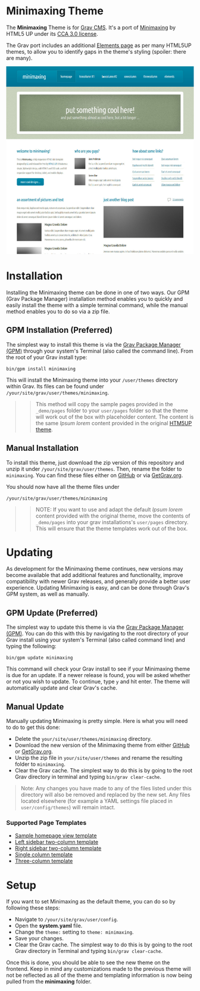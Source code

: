 # Minimaxing Theme

The **Minimaxing** Theme is for [Grav CMS](http://github.com/getgrav/grav). It's a port of [Minimaxing](https://html5up.net/minimaxing) by HTML5 UP under its [CCA 3.0 license](https://html5up.net/license).

The Grav port includes an additional [Elements page](_demo/pages/90.elements/onecolumn.md) as per many HTML5UP themes, to allow you to identify gaps in the theme's styling (spoiler: there are many).

![Minimaxing](screenshot.jpg)

# Installation

Installing the Minimaxing theme can be done in one of two ways. Our GPM (Grav Package Manager) installation method enables you to quickly and easily install the theme with a simple terminal command, while the manual method enables you to do so via a zip file.

## GPM Installation (Preferred)

The simplest way to install this theme is via the [Grav Package Manager (GPM)](http://learn.getgrav.org/advanced/grav-gpm) through your system's Terminal (also called the command line).  From the root of your Grav install type:

    bin/gpm install minimaxing

This will install the Minimaxing theme into your `/user/themes` directory within Grav. Its files can be found under `/your/site/grav/user/themes/minimaxing`.

>> This method will copy the sample pages provided in the `_demo/pages` folder to your `user/pages` folder so that the theme will work out of the box with placeholder content. The content is the same _Ipsum lorem_ content provided in the original [HTM5UP theme](https://html5up.net/minimaxing).

## Manual Installation

To install this theme, just download the zip version of this repository and unzip it under `/your/site/grav/user/themes`. Then, rename the folder to `minimaxing`. You can find these files either on [GitHub](https://github.com/hughbris/grav-theme-minimaxing) or via [GetGrav.org](http://getgrav.org/downloads/themes).

You should now have all the theme files under

    /your/site/grav/user/themes/minimaxing

>> NOTE: If you want to use and adapt the default _Ipsum lorem_ content provided with the original theme, move the contents of `_demo/pages` into your grav installations's `user/pages` directory. This will ensure that the theme templates work out of the box.

# Updating

As development for the Minimaxing theme continues, new versions may become available that add additional features and functionality, improve compatibility with newer Grav releases, and generally provide a better user experience. Updating Minimaxing is easy, and can be done through Grav's GPM system, as well as manually.

## GPM Update (Preferred)

The simplest way to update this theme is via the [Grav Package Manager (GPM)](http://learn.getgrav.org/advanced/grav-gpm). You can do this with this by navigating to the root directory of your Grav install using your system's Terminal (also called command line) and typing the following:

    bin/gpm update minimaxing

This command will check your Grav install to see if your Minimaxing theme is due for an update. If a newer release is found, you will be asked whether or not you wish to update. To continue, type `y` and hit enter. The theme will automatically update and clear Grav's cache.

## Manual Update

Manually updating Minimaxing is pretty simple. Here is what you will need to do to get this done:

* Delete the `your/site/user/themes/minimaxing` directory.
* Download the new version of the Minimaxing theme from either [GitHub](https://github.com/hughbris/grav-plugin-minimaxing) or [GetGrav.org](http://getgrav.org/downloads/themes#extras).
* Unzip the zip file in `your/site/user/themes` and rename the resulting folder to `minimaxing`.
* Clear the Grav cache. The simplest way to do this is by going to the root Grav directory in terminal and typing `bin/grav clear-cache`.

> Note: Any changes you have made to any of the files listed under this directory will also be removed and replaced by the new set. Any files located elsewhere (for example a YAML settings file placed in `user/config/themes`) will remain intact.

### Supported Page Templates

* [Sample homepage view template](templates/home.html.twig)
* [Left sidebar two-column template](templates/twocolumn1.html.twig)
* [Right sidebar two-column template](templates/twocolumn2.html.twig)
* [Single column template](templates/onecolumn.html.twig)
* [Three-column template](templates/threecolumn.html.twig)

<!--
### Menu Features

##### Dropdown Menu

You can enable **dropdown menu** support by enabling it in the `minimaxing.yaml` configuration file. As per usual, copy this file to your `user/config/themes/` folder (create if required) and edit there.

```
dropdown:
  enabled: true
```

This will ensure that sub-pages show up as sub-menus in the navigation.

##### Menu Text & Icons

Each page shows up in the menu using the title by default, however you can set what displays in the menu directly by setting an explicit `menu:` option in the page header:

```
menu: My Menu
```

You can also provide an icon to show up in front of the menu item by providing an `icon:` option.  You need to use name of the FontAwesome icon without the `fa-` prefix.  Check out the full [list of current FontAwesome 4.2 icons](http://fortawesome.github.io/Font-Awesome/icons/):

```
icon: bar-chart-o
```

#### Custom Menu Items

By default, Grav generates the menu from the page structure.  However, there are times when you may want to add custom menu items to the end of the menu.  This is now supported in Minimaxing by creating a menu list in your `site.yaml` file.  An example of this is as follows:

```
menu:
    - text: Source
      url: https://github.com/getgrav/grav
    - icon: twitter
      url: http://twitter.com/getgrav
```

The `url:` option is required, but you can provide **either** or **both** `text:` and/or `icon:`
-->

# Setup

If you want to set Minimaxing as the default theme, you can do so by following these steps:

* Navigate to `/your/site/grav/user/config`.
* Open the **system.yaml** file.
* Change the `theme:` setting to `theme: minimaxing`.
* Save your changes.
* Clear the Grav cache. The simplest way to do this is by going to the root Grav directory in Terminal and typing `bin/grav clear-cache`.

Once this is done, you should be able to see the new theme on the frontend. Keep in mind any customizations made to the previous theme will not be reflected as all of the theme and templating information is now being pulled from the **minimaxing** folder.
